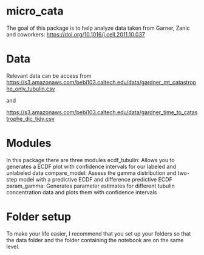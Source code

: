 # micro_cata

The goal of this package is to help analyze data taken from Garner, Zanic and coworkers: https://doi.org/10.1016/j.cell.2011.10.037 

# Data
Relevant data can be access from 
https://s3.amazonaws.com/bebi103.caltech.edu/data/gardner_mt_catastrophe_only_tubulin.csv

and 

https://s3.amazonaws.com/bebi103.caltech.edu/data/gardner_time_to_catastrophe_dic_tidy.csv

# Modules
In this package there are three modules
ecdf_tubulin: Allows you to generates a ECDF plot with confidence intervals for our labeled and unlabeled data
compare_model: Assess the gamma distribution and two-step model with a predictive ECDF and difference predictive ECDF
param_gamma: Generates parameter estimates for different tubulin concentration data and plots them with confidence intervals

# Folder setup
To make your life easier, I recommend that you set up your folders so that the data folder and the folder containing the notebook are on the same level.   